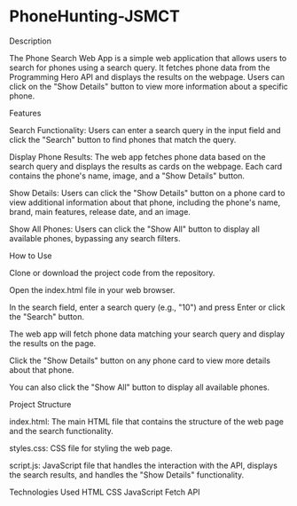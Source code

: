 # PhoneHunting-JSMCT
Description

The Phone Search Web App is a simple web application that allows users to search for phones using a search query. It fetches phone data from the Programming Hero API and displays the results on the webpage. Users can click on the "Show Details" button to view more information about a specific phone.

Features

Search Functionality: Users can enter a search query in the input field and click the "Search" button to find phones that match the query.

Display Phone Results: The web app fetches phone data based on the search query and displays the results as cards on the webpage. Each card contains the phone's name, image, and a "Show Details" button.

Show Details: Users can click the "Show Details" button on a phone card to view additional information about that phone, including the phone's name, brand, main features, release date, and an image.

Show All Phones: Users can click the "Show All" button to display all available phones, bypassing any search filters.

How to Use

Clone or download the project code from the repository.

Open the index.html file in your web browser.

In the search field, enter a search query (e.g., "10") and press Enter or click the "Search" button.

The web app will fetch phone data matching your search query and display the results on the page.

Click the "Show Details" button on any phone card to view more details about that phone.

You can also click the "Show All" button to display all available phones.

Project Structure

index.html: The main HTML file that contains the structure of the web page and the search functionality.

styles.css: CSS file for styling the web page.

script.js: JavaScript file that handles the interaction with the API, displays the search results, and handles the "Show Details" functionality.


Technologies Used
HTML
CSS
JavaScript
Fetch API
